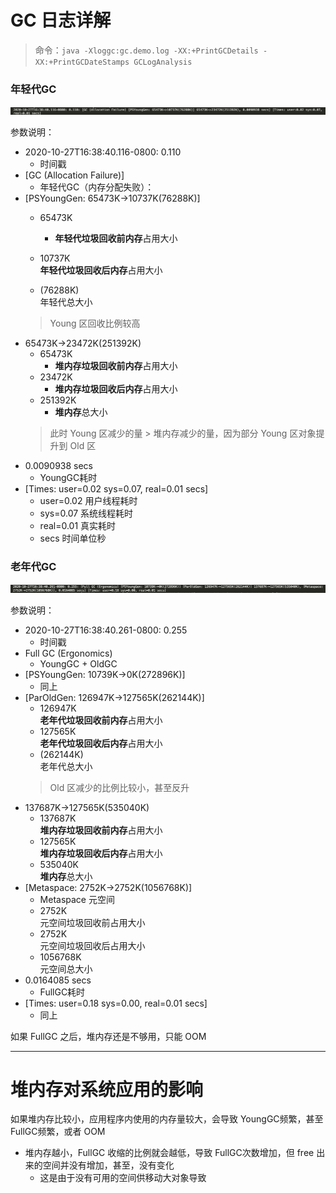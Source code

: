 # GC 日志详解

> 命令：`java -Xloggc:gc.demo.log -XX:+PrintGCDetails -XX:+PrintGCDateStamps GCLogAnalysis`

### 年轻代GC
![YounGC](../resource/image/YoungGC.png) 

参数说明：
- 2020-10-27T16:38:40.116-0800: 0.110
    - 时间戳       
- [GC (Allocation Failure)]
    - 年轻代GC（内存分配失败）：
- [PSYoungGen: 65473K->10737K(76288K)] 
    - 65473K    
        - **年轻代垃圾回收前内存**占用大小
        
    - 10737K   
        **年轻代垃圾回收后内存**占用大小
    - (76288K)  
        年轻代总大小
    > Young 区回收比例较高
- 65473K->23472K(251392K)
    - 65473K  
        - **堆内存垃圾回收前内存**占用大小
    - 23472K    
        - **堆内存垃圾回收后内存**占用大小
    - 251392K   
        - **堆内存**总大小
    > 此时 Young 区减少的量 > 堆内存减少的量，因为部分 Young 区对象提升到 Old 区
- 0.0090938 secs
    - YoungGC耗时
- [Times: user=0.02 sys=0.07, real=0.01 secs]
    - user=0.02 用户线程耗时
    - sys=0.07  系统线程耗时
    - real=0.01 真实耗时
    - secs      时间单位秒

### 老年代GC
![FullGC](../resource/image/FullGC.png) 
 
参数说明：
- 2020-10-27T16:38:40.261-0800: 0.255
    - 时间戳       
- Full GC (Ergonomics)
    - YoungGC + OldGC
- [PSYoungGen: 10739K->0K(272896K)] 
    - 同上
- [ParOldGen: 126947K->127565K(262144K)] 
    - 126947K    
    **老年代垃圾回收前内存**占用大小
    - 127565K    
    **老年代垃圾回收后内存**占用大小
    - (262144K)  
    老年代总大小
    > Old 区减少的比例比较小，甚至反升
- 137687K->127565K(535040K)
    - 137687K    
    **堆内存垃圾回收前内存**占用大小
    - 127565K    
    **堆内存垃圾回收后内存**占用大小
    - 535040K    
    **堆内存**总大小
- [Metaspace: 2752K->2752K(1056768K)]
    - Metaspace 
    元空间
    - 2752K     
    元空间垃圾回收前占用大小
    - 2752K     
    元空间垃圾回收后占用大小
    - 1056768K  
    元空间总大小
- 0.0164085 secs
    - FullGC耗时
- [Times: user=0.18 sys=0.00, real=0.01 secs]
    - 同上
    
如果 FullGC 之后，堆内存还是不够用，只能 OOM

--- 
# 堆内存对系统应用的影响

如果堆内存比较小，应用程序内使用的内存量较大，会导致 YoungGC频繁，甚至 FullGC频繁，或者 OOM
- 堆内存越小，FullGC 收缩的比例就会越低，导致 FullGC次数增加，但 free 出来的空间并没有增加，甚至，没有变化
    - 这是由于没有可用的空间供移动大对象导致
